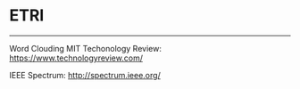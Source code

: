 # ETRI
---------------------------------------------------------------------------------------
Word Clouding
MIT Techonology Review: https://www.technologyreview.com/

IEEE Spectrum: http://spectrum.ieee.org/
